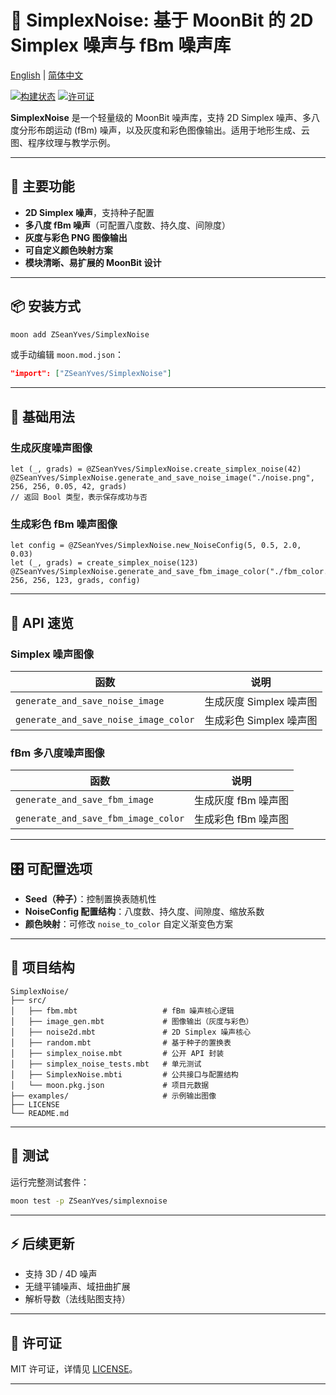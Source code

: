 # 🎨 SimplexNoise: 基于 MoonBit 的 2D Simplex 噪声与 fBm 噪声库

[English](https://github.com/ZSeanYves/SimplexNoise/blob/main/README.md) | [简体中文](https://github.com/ZSeanYves/SimplexNoise/blob/main/README_zh_CN.md)

[![构建状态](https://img.shields.io/github/actions/workflow/status/ZSeanYves/SimplexNoise/simplex_noise_ci.yml)](https://github.com/ZSeanYves/SimplexNoise/actions)
[![许可证](https://img.shields.io/github/license/ZSeanYves/SimplexNoise)](LICENSE)

**SimplexNoise** 是一个轻量级的 MoonBit 噪声库，支持 2D Simplex 噪声、多八度分形布朗运动 (fBm) 噪声，以及灰度和彩色图像输出。适用于地形生成、云图、程序纹理与教学示例。

---

## 🚀 主要功能

* **2D Simplex 噪声**，支持种子配置
* **多八度 fBm 噪声**（可配置八度数、持久度、间隙度）
* **灰度与彩色 PNG 图像输出**
* **可自定义颜色映射方案**
* **模块清晰、易扩展的 MoonBit 设计**

---

## 📦 安装方式

```bash
moon add ZSeanYves/SimplexNoise
```

或手动编辑 `moon.mod.json`：

```json
"import": ["ZSeanYves/SimplexNoise"]
```

---

## 🎨 基础用法

### 生成灰度噪声图像

```moonbit
let (_, grads) = @ZSeanYves/SimplexNoise.create_simplex_noise(42)
@ZSeanYves/SimplexNoise.generate_and_save_noise_image("./noise.png", 256, 256, 0.05, 42, grads)
// 返回 Bool 类型，表示保存成功与否
```

### 生成彩色 fBm 噪声图像

```moonbit
let config = @ZSeanYves/SimplexNoise.new_NoiseConfig(5, 0.5, 2.0, 0.03)
let (_, grads) = create_simplex_noise(123)
@ZSeanYves/SimplexNoise.generate_and_save_fbm_image_color("./fbm_color.png", 256, 256, 123, grads, config)
```

---

## 📘 API 速览

### Simplex 噪声图像

| 函数                                    | 说明               |
| ------------------------------------- | ---------------- |
| `generate_and_save_noise_image`       | 生成灰度 Simplex 噪声图 |
| `generate_and_save_noise_image_color` | 生成彩色 Simplex 噪声图 |

### fBm 多八度噪声图像

| 函数                                  | 说明           |
| ----------------------------------- | ------------ |
| `generate_and_save_fbm_image`       | 生成灰度 fBm 噪声图 |
| `generate_and_save_fbm_image_color` | 生成彩色 fBm 噪声图 |

---

## 🎛️ 可配置选项

* **Seed（种子）**：控制置换表随机性
* **NoiseConfig 配置结构**：八度数、持久度、间隙度、缩放系数
* **颜色映射**：可修改 `noise_to_color` 自定义渐变色方案

---

## 📂 项目结构

```
SimplexNoise/
├── src/
│   ├── fbm.mbt                   # fBm 噪声核心逻辑
│   ├── image_gen.mbt             # 图像输出（灰度与彩色）
│   ├── noise2d.mbt               # 2D Simplex 噪声核心
│   ├── random.mbt                # 基于种子的置换表
│   ├── simplex_noise.mbt         # 公开 API 封装
│   ├── simplex_noise_tests.mbt   # 单元测试
│   ├── SimplexNoise.mbti         # 公共接口与配置结构
│   └── moon.pkg.json             # 项目元数据
├── examples/                     # 示例输出图像
├── LICENSE
└── README.md
```

---

## 🧪 测试

运行完整测试套件：

```bash
moon test -p ZSeanYves/simplexnoise
```

---

## ⚡ 后续更新

* 支持 3D / 4D 噪声
* 无缝平铺噪声、域扭曲扩展
* 解析导数（法线贴图支持）

---

## 📜 许可证

MIT 许可证，详情见 [LICENSE](./LICENSE)。

---
